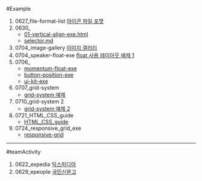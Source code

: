 #Example

1. 0627_file-format-list [아이콘 파일 포맷](https://github.com/sseom/Example/blob/master/0627_file-format-list/file-format.html)
2. 0630_
    - [01-vertical-align-exe.html](https://github.com/sseom/Example/blob/master/0630_homework/01-vertical-align-exe.html)
    - [selector.md](https://github.com/sseom/Example/blob/master/0630_homework/selector.md)
3. 0704_image-gallery [이미지 갤러리](https://sseom.github.io/Example/0704_image-gallery/)
4. 0704_speaker-float-exe [float 사용 레이아웃 예제 1](https://sseom.github.io/Example/0704_speaker-float-exe/)
5. 0706_
    - [momentum-float-exe](https://sseom.github.io/Example/0706_homeWork/momentum-float-exe/)
    - [button-position-exe](https://sseom.github.io/Example/0706_homeWork/button-position-exe/)
    - [ui-kit-exe](https://sseom.github.io/Example/0706_homeWork/ui-kit-exe/)
6. 0707_grid-system
    - [grid-system 예제](https://sseom.github.io/Example/0707_grid-system)
7. 0710_grid-system 2
    - [grid-system 예제 2](https://sseom.github.io/Example/0710_grid-system2)
8. 0721_HTML_CSS_guide
    - [HTML_CSS_guide](https://github.com/sseom/Example/blob/master/0721_HTML_CSS_guide/html_css_guide.md)
9. 0724_responsive_grid_exe
    - [responsive-grid](https://sseom.github.io/Example/0724_responsive_grid_exe/)

---

#teamActivity
1. 0622_expedia [익스피디아](https://github.com/sseom/homework/blob/master/teamActivity/0622_expedia.html)
2. 0629_epeople [국민신문고](https://github.com/sseom/homework/blob/master/teamActivity/0629_epeople.html)



